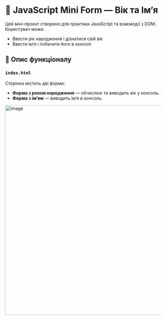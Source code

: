 # 🧠 JavaScript Mini Form — Вік та Ім’я

Цей міні-проєкт створено для практики JavaScript та взаємодії з DOM. Користувач може:
- Ввести рік народження і дізнатися свій вік
- Ввести ім’я і побачити його в консолі 

## 📜 Опис функціоналу

### `index.html`
Сторінка містить дві форми:
- **Форма з роком народження** — обчислює та виводить вік у консоль.
- **Форма з ім’ям** — виводить ім’я в консоль.
<img width="678" alt="image" src="https://github.com/user-attachments/assets/6038034f-b8ef-4488-b407-a0b292e20c45" />
